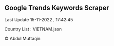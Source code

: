 

## Google Trends Keywords Scraper 
 
Last Update 15-11-2022 , 17:42:45

Country List :
VIETNAM.json



© Abdul Muttaqin 
